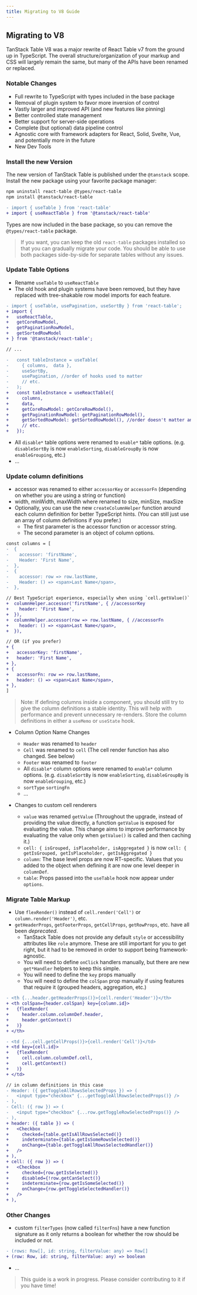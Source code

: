 ```yaml
---
title: Migrating to V8 Guide
---
```


## Migrating to V8

TanStack Table V8 was a major rewrite of React Table v7 from the ground up in TypeScript. The overall structure/organization of your markup and CSS will largely remain the same, but many of the APIs have been renamed or replaced.

### Notable Changes

- Full rewrite to TypeScript with types included in the base package
- Removal of plugin system to favor more inversion of control
- Vastly larger and improved API (and new features like pinning)
- Better controlled state management
- Better support for server-side operations
- Complete (but optional) data pipeline control
- Agnostic core with framework adapters for React, Solid, Svelte, Vue, and potentially more in the future
- New Dev Tools

### Install the new Version

The new version of TanStack Table is published under the `@tanstack` scope. Install the new package using your favorite package manager:

```bash
npm uninstall react-table @types/react-table
npm install @tanstack/react-table
```

```diff
- import { useTable } from 'react-table'
+ import { useReactTable } from '@tanstack/react-table'
```

Types are now included in the base package, so you can remove the `@types/react-table` package.

> If you want, you can keep the old `react-table` packages installed so that you can gradually migrate your code. You should be able to use both packages side-by-side for separate tables without any issues.

### Update Table Options

- Rename `useTable` to `useReactTable`
- The old hook and plugin systems have been removed, but they have replaced with tree-shakable row model imports for each feature.

```diff
- import { useTable, usePagination, useSortBy } from 'react-table';
+ import {
+   useReactTable,
+   getCoreRowModel,
+   getPaginationRowModel,
+   getSortedRowModel
+ } from '@tanstack/react-table';

// ...

-   const tableInstance = useTable(
-     { columns,  data },
-     useSortBy,
-     usePagination, //order of hooks used to matter
-     // etc.
-   );
+   const tableInstance = useReactTable({
+     columns,
+     data,
+     getCoreRowModel: getCoreRowModel(),
+     getPaginationRowModel: getPaginationRowModel(),
+     getSortedRowModel: getSortedRowModel(), //order doesn't matter anymore!
+     // etc.
+   });
```

- All `disable*` table options were renamed to `enable*` table options. (e.g. `disableSortBy` is now `enableSorting`, `disableGroupBy` is now `enableGrouping`, etc.)
- ...

### Update column definitions

- accessor was renamed to either `accessorKey` or `accessorFn` (depending on whether you are using a string or function)
- width, minWidth, maxWidth where renamed to size, minSize, maxSize
- Optionally, you can use the new `createColumnHelper` function around each column definition for better TypeScript hints. (You can still just use an array of column definitions if you prefer.)
  - The first parameter is the accessor function or accessor string.
  - The second parameter is an object of column options.

```diff
const columns = [
-  {
-    accessor: 'firstName',
-    Header: 'First Name',
-  },
-  {
-    accessor: row => row.lastName,
-    Header: () => <span>Last Name</span>,
-  },

// Best TypeScript experience, especially when using `cell.getValue()` later on
+  columnHelper.accessor('firstName', { //accessorKey
+    header: 'First Name',
+  }),
+  columnHelper.accessor(row => row.lastName, { //accessorFn
+    header: () => <span>Last Name</span>,
+  }),

// OR (if you prefer)
+ {
+   accessorKey: 'firstName',
+   header: 'First Name',
+ },
+ {
+   accessorFn: row => row.lastName,
+   header: () => <span>Last Name</span>,
+ },
]
```

> Note: If defining columns inside a component, you should still try to give the column definitions a stable identity. This will help with performance and prevent unnecessary re-renders. Store the column definitions in either a `useMemo` or `useState` hook.

- Column Option Name Changes

  - `Header` was renamed to `header`
  - `Cell` was renamed to `cell` (The cell render function has also changed. See below)
  - `Footer` was renamed to `footer`
  - All `disable*` column options were renamed to `enable*` column options. (e.g. `disableSortBy` is now `enableSorting`, `disableGroupBy` is now `enableGrouping`, etc.)
  - `sortType` `sortingFn`
  - ...

- Changes to custom cell renderers

  - `value` was renamed `getValue` (Throughout the upgrade, instead of providing the value directly, a function `getValue` is exposed for evaluating the value. This change aims to improve performance by evaluating the value only when `getValue()` is called and then caching it.)
  - `cell: { isGrouped, isPlaceholder, isAggregated }` is now `cell: { getIsGrouped, getIsPlaceholder, getIsAggregated }`
  - `column`: The base level props are now RT-specific. Values that you added to the object when defining it are now one level deeper in `columnDef`.
  - `table`: Props passed into the `useTable` hook now appear under `options`.

### Migrate Table Markup

- Use `flexRender()` instead of `cell.render('Cell')` or `column.render('Header')`, etc.
- `getHeaderProps`, `getFooterProps`, `getCellProps`, `getRowProps`, etc. have all been _deprecated_.
  - TanStack Table does not provide any default `style` or accessibility attributes like `role` anymore. These are still important for you to get right, but it had to be removed in order to support being framework-agnostic.
  - You will need to define `onClick` handlers manually, but there are new `get*Handler` helpers to keep this simple.
  - You will need to define the `key` props manually
  - You will need to define the `colSpan` prop manually if using features that require it (grouped headers, aggregation, etc.)

```diff
- <th {...header.getHeaderProps()}>{cell.render('Header')}</th>
+ <th colSpan={header.colSpan} key={column.id}>
+   {flexRender(
+     header.column.columnDef.header,
+     header.getContext()
+   )}
+ </th>
```

```diff
- <td {...cell.getCellProps()}>{cell.render('Cell')}</td>
+ <td key={cell.id}>
+   {flexRender(
+     cell.column.columnDef.cell,
+     cell.getContext()
+   )}
+ </td>
```

```diff
// in column definitions in this case
- Header: ({ getToggleAllRowsSelectedProps }) => (
-   <input type="checkbox" {...getToggleAllRowsSelectedProps()} />
- ),
- Cell: ({ row }) => (
-   <input type="checkbox" {...row.getToggleRowSelectedProps()} />
- ),
+ header: ({ table }) => (
+   <Checkbox
+     checked={table.getIsAllRowsSelected()}
+     indeterminate={table.getIsSomeRowsSelected()}
+     onChange={table.getToggleAllRowsSelectedHandler()}
+   />
+ ),
+ cell: ({ row }) => (
+   <Checkbox
+     checked={row.getIsSelected()}
+     disabled={!row.getCanSelect()}
+     indeterminate={row.getIsSomeSelected()}
+     onChange={row.getToggleSelectedHandler()}
+   />
+ ),
```

### Other Changes

- custom `filterTypes` (now called `filterFns`) have a new function signature as it only returns a boolean for whether the row should be included or not.

```diff
- (rows: Row[], id: string, filterValue: any) => Row[]
+ (row: Row, id: string, filterValue: any) => boolean
```

- ...

> This guide is a work in progress. Please consider contributing to it if you have time!
